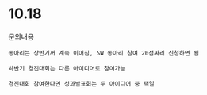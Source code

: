 # 10.18

문의내용
```
동아리는 상반기꺼 계속 이어짐, SW 동아리 참여 20점짜리 신청하면 됨

하반기 경진대회는 다른 아이디어로 참여가능

경진대회 참여한다면 성과발표회는 두 아이디어 중 택일
```